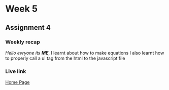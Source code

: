 # Week 5
## Assignment 4

### Weekly recap
*Hello evryone its **ME***,
I learnt about how to make equations
I also learnt how to properly call a ul tag from the html to the javascript file
### Live link

[Home Page](https://krisono.github.io/Spring-25--n220/week-5/index.html)
